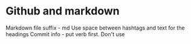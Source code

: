 # Github and markdown

Markdown file suffix - md
Use space between hashtags and text for the headings
Commit info - put verb first. Don't use 